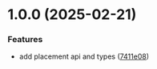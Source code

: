 # 1.0.0 (2025-02-21)

### Features

- add placement api and types ([7411e08](https://github.com/janoma/zwift-api/commit/7411e08141b10f846eb540cea3786959bf957763))
